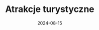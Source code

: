 ---
layout: layouts/non-en-hero-episode.njk
tags: plhero
date: "2024-08-15"
title: Atrakcje turystyczne
datum: 24. 7. 2024
foto1024: /images/uploads/Walks_1024x768.jpg
foto1440: /images/uploads/Walks_1440x825.jpg
alt: Les
link: https://rzeszow.tvp.pl/79458300/historyczne-atrakcje-turystyczne
header: Ostatni odcinek
tv: TVP 3
cta: Przeglądaj
logo: logo_TVP3_original.svg
---
